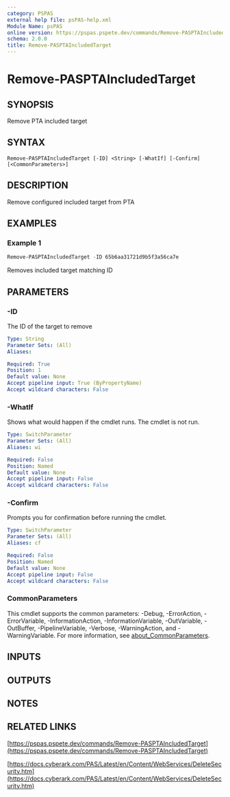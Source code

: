 ```yaml
---
category: PSPAS
external help file: psPAS-help.xml
Module Name: psPAS
online version: https://pspas.pspete.dev/commands/Remove-PASPTAIncludedTarget
schema: 2.0.0
title: Remove-PASPTAIncludedTarget
---
```


# Remove-PASPTAIncludedTarget

## SYNOPSIS
Remove PTA included target

## SYNTAX

```
Remove-PASPTAIncludedTarget [-ID] <String> [-WhatIf] [-Confirm] [<CommonParameters>]
```

## DESCRIPTION
Remove configured included target from PTA

## EXAMPLES

### Example 1
```powershell
Remove-PASPTAIncludedTarget -ID 65b6aa31721d9b5f3a56ca7e
```

Removes included target matching ID

## PARAMETERS

### -ID
The ID of the target to remove

```yaml
Type: String
Parameter Sets: (All)
Aliases:

Required: True
Position: 1
Default value: None
Accept pipeline input: True (ByPropertyName)
Accept wildcard characters: False
```

### -WhatIf
Shows what would happen if the cmdlet runs.
The cmdlet is not run.

```yaml
Type: SwitchParameter
Parameter Sets: (All)
Aliases: wi

Required: False
Position: Named
Default value: None
Accept pipeline input: False
Accept wildcard characters: False
```

### -Confirm
Prompts you for confirmation before running the cmdlet.

```yaml
Type: SwitchParameter
Parameter Sets: (All)
Aliases: cf

Required: False
Position: Named
Default value: None
Accept pipeline input: False
Accept wildcard characters: False
```

### CommonParameters
This cmdlet supports the common parameters: -Debug, -ErrorAction, -ErrorVariable, -InformationAction, -InformationVariable, -OutVariable, -OutBuffer, -PipelineVariable, -Verbose, -WarningAction, and -WarningVariable. For more information, see [about_CommonParameters](http://go.microsoft.com/fwlink/?LinkID=113216).

## INPUTS

## OUTPUTS

## NOTES

## RELATED LINKS

[https://pspas.pspete.dev/commands/Remove-PASPTAIncludedTarget](https://pspas.pspete.dev/commands/Remove-PASPTAIncludedTarget)

[https://docs.cyberark.com/PAS/Latest/en/Content/WebServices/DeleteSecurity.htm](https://docs.cyberark.com/PAS/Latest/en/Content/WebServices/DeleteSecurity.htm)
